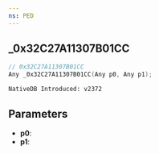 ```yaml
---
ns: PED
---
```

## _0x32C27A11307B01CC

```c
// 0x32C27A11307B01CC
Any _0x32C27A11307B01CC(Any p0, Any p1);
```

```
NativeDB Introduced: v2372
```

## Parameters
* **p0**:
* **p1**:
